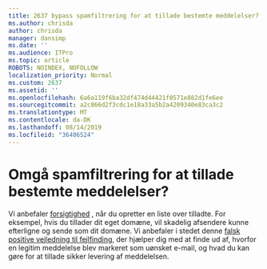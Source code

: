 ```yaml
---
title: 2637 bypass spamfiltrering for at tillade bestemte meddelelser?
ms.author: chrisda
author: chrisda
manager: dansimp
ms.date: ''
ms.audience: ITPro
ms.topic: article
ROBOTS: NOINDEX, NOFOLLOW
localization_priority: Normal
ms.custom: 2637
ms.assetid: ''
ms.openlocfilehash: 6a6a119f6ba32df474d44421f0571e882d1fe6ee
ms.sourcegitcommit: a2c866d2f3cdc1e18a33a5b2a4209340e83ca3c2
ms.translationtype: MT
ms.contentlocale: da-DK
ms.lasthandoff: 08/14/2019
ms.locfileid: "36406524"
---
```

# <a name="bypass-spam-filtering-to-allow-specific-messages"></a>Omgå spamfiltrering for at tillade bestemte meddelelser?

Vi anbefaler [forsigtighed](https://docs.microsoft.com/exchange/troubleshoot/antispam/cautions-against-bypassing-spam-filters) , når du opretter en liste over tilladte. For eksempel, hvis du tillader dit eget domæne, vil skadelig afsendere kunne efterligne og sende som dit domæne.  Vi anbefaler i stedet denne [falsk positive vejledning til fejlfinding](https://docs.microsoft.com/office365/securitycompliance/prevent-email-from-being-marked-as-spam), der hjælper dig med at finde ud af, hvorfor en legitim meddelelse blev markeret som uønsket e-mail, og hvad du kan gøre for at tillade sikker levering af meddelelsen.
